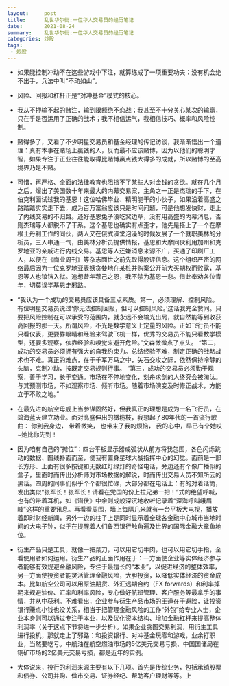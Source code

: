 ```yaml
---
layout:     post
title:      乱世华尔街:一位华人交易员的经历笔记
date:       2021-08-24
summary:    乱世华尔街:一位华人交易员的经历笔记
categories: 炒股
tags:
 - 炒股
---
```


- 如果能控制冲动不在这些游戏中下注，就算练成了一项重要功夫：没有机会绝不出手，兵法中叫“不动如山”。

- 风险、回报和杠杆正是“对冲基金”模式的核心。

- 我从不押输不起的赌注，输到限额绝不恋战；我甚至不十分关心某次的输贏，只在乎是否运用了正确的战术；我不相信运气，我相信技巧、概率和风险控制。

- 赌得多了，又看了不少明星交易员和基金经理的传记访谈，我渐渐悟出一个道理：真有本事在赌场上贏钱的人，反而最不应该赌博，因为以他们的聪明才智，如果专注于正业往往能取得比赌博贏点钱大得多的成就，所以赌博的至高境界乃是不赌。

- 可惜，再严格、全面的法律教育也阻挡不了某些人对金钱的贪欲。就在几个月之后，爆出了美国数十年来最大的内幕交易案，主角之一正是杰瑞的手下，在伯克利面试过我的基恩！这位哈佛毕业、精明能干的小伙子，如果沿着高盛之路踏踏实实走下去，成为百万富翁应该只是时间问题，可是他想发快财，走上了内线交易的不归路。还好基恩兔子没吃窝边草，没有用高盛的内幕消息，否则杰瑞等人都脱不了干系。这个基恩也确实有点歪才，他先是搭上了一个在摩根士丹利工作的同伙，两人又在俄式澡堂泡澡的时候发展了一个就职美林的分析员，三人串通一气，由美林分析员提供情报，基恩和大摩同伙利用加州和克罗地亚的亲戚进行内线交易。基恩等人还嫌消息来源不广，买通了印刷厂工人，以便在《商业周刊》等杂志面世之前先取得股评信息。这个组织严密的网络最后因为一位克罗地亚表姨贪婪地在某桩并购案公开前大买期权而败露，基恩等人也锒铛入狱。追想昔年荐己之恩，我不禁为基恩一悲。借此奉劝各位青年，切莫误学基恩走邪路。

- “我认为一个成功的交易员应该具备三点素质。第一，必须理解、控制风险。有位明星交易员说过‘你无法控制回报，但可以控制风险。’这话我完全赞同。只要把风险控制在可以承受的范围内，就永远不会输光出局，就自然能等到收获高回报的那一天。所谓风险，不光是数学意义上定量的风险。正如飞行员不能只看仪表，更要靠眼睛和经验来驾驶飞机一样，优秀的交易员不能只看数学模型，还要多观察，依靠经验和嗅觉来避开危险。”文森微微点了点头。 “第二，成功的交易员必须拥有强大的自我约束力。总结经验不难，制定正确的战略战术也不难。真正的难点，在于千军万马之中，矢石交攻之际，依然保持冷静的头脑，克制冲动，按既定交易规则行事。 “第三，成功的交易员必须勤于观察，善于学习，长于变通。市场在不停地变化，刻舟求剑的人终究会被淘汰。与其预测市场，不如观察市场、倾听市场。随着市场演变及时修正战术，方能立于不败之地。”

- 在最先进的航空母舰上当参谋固然好，但我真正的理想是成为一名飞行员，在碧海蓝天建立功业。面对高盛伸出的橄榄枝，我想起了80年代的一首流行歌曲： 你到我身边， 带着微笑， 也带来了我的烦恼， 我的心中，早已有个她哎~她比你先到！

- 因为咱有自己的“摊位”：四台平板显示器成弧状从前方将我包围，各色闪烁跳动的数据、图线扑面而至，使我有置身星球大战指挥中心的幻觉。面前是一部长方形、上面有很多按键和无数红灯绿灯的奇怪电话，旁边还有个像广播似的盒子，里面时而传出分析师对市场数据的解说，时而传出交易人员不知所云的黑话。四周的同事们似乎个个都很忙碌，大部分都在电话上：有的对着话筒，发出类似“张军长！张军长！请看在党国的份上拉兄弟一把！”式的绝望呼喊，也有的带着耳机，如《潜伏》中余则成般深沉地收听记录着“深海呼叫峨眉峰”这样的重要讯息。再看看周围，墙上每隔几米就有一台平板大电视，播放着即时财经新闻，另外一边的柱子上是同时显示着全球各金融中心城市当地时间的大电子钟，似乎在提醒着人们鲁西银行触角遍及世界的国际金融大章鱼地位。

- 衍生产品只是工具，就像一把菜刀，可以用它切牛肉，也可以用它切手指，全看使用者如何运用。衍生产品的正面作用在于：一方面使企业等实体经济参与者能够有效规避金融风险，专注于最擅长的“本业”，以促进经济的整体效率，另一方面使投资者能灵活管理金融风险，大胆投资，以降低实体经济的资金成本。比如航空公司可以用原油期货、外汇远期合约（FX forwards）和利率掉期来规避油价、汇率和利率风险，专心做好航班管理、客户服务等最拿手的事情，并从中获利。不难看出，企业参与衍生产品市场的王道在于避险，让投资银行賺点小钱也没关系，相当于把管理金融风险的工作“外包”给专业人士，企业本身则可以通过专注于本业，以及优化资本结构、增加金融杠杆来提高整体利润率（关于这点下节将进一步分析）。如果企业贪图交易利润，用衍生工具进行投机，那就走上了邪路：和投资银行、对冲基金玩零和游戏，业余打职业，当然要吃亏。中航油在航空燃油市场的5亿美元交易亏损、中国国储局在铜矿市场的2亿美元交易亏损，都是近年的实例。

- 大体说来，投行的利润来源主要有以下几项。首先是传统业务，包括承销股票和债券、公司并购、做市交易、证券经纪、帮助客户理财等等。上

